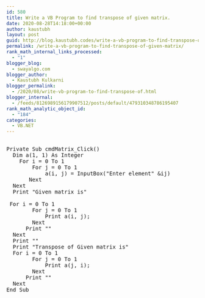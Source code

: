 ```yaml
---
id: 580
title: Write a VB Program to find transpose of given matrix.
date: 2020-08-28T14:18:00+00:00
author: kaustubh
layout: post
guid: http://blog.kaustubh.codes/write-a-vb-program-to-find-transpose-of-given-matrix/
permalink: /write-a-vb-program-to-find-transpose-of-given-matrix/
rank_math_internal_links_processed:
  - "1"
blogger_blog:
  - swayalgo.com
blogger_author:
  - Kaustubh Kulkarni
blogger_permalink:
  - /2020/08/write-vb-program-to-find-transpose-of.html
blogger_internal:
  - /feeds/8126989156179907512/posts/default/479310348786195407
rank_math_analytic_object_id:
  - "184"
categories:
  - VB.NET
---
```

<pre><br />Private Sub cmdMatrix_Click()<br />	Dim a(1, 1) As Integer<br />	For i = 0 To 1<br />		For j = 0 To 1<br />			a(i, j) = InputBox("Enter element" &ij)<br />		Next<br />	Next<br />	Print "Given matrix is"<br /><br />	For i = 0 To 1<br />		For j = 0 To 1<br />			Print a(i, j);<br />		Next<br />		Print ""<br />	Next<br />	Print ""<br />	Print "Transpose of Given matrix is"<br />	For i = 0 To 1<br />		For j = 0 To 1<br />			Print a(j, i);<br />		Next<br />		Print ""<br />	Next<br />End Sub<br /><br /><br /></pre>
